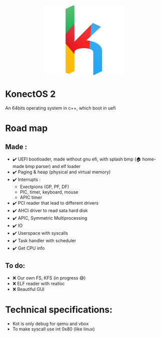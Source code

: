 <p align="center">
	<img src="Images/Logo/icon.png" /> 
</p>

# KonectOS 2
An 64bits operating system in c++, which boot in uefi

# Road map

## Made :

* :heavy_check_mark: UEFI bootloader, made without gnu efi, with splash bmp (:house: home-made bmp parser) and elf loader
* :heavy_check_mark: Paging & heap (physical and virtual memory)
* :heavy_check_mark: Interrupts :
    * Exectpions (GP, PF, DF)
    * PIC, timer, keyboard, mouse
    * APIC timer
* :heavy_check_mark: PCI reader that lead to different drivers
* :heavy_check_mark: AHCI driver to read sata hard disk
* :heavy_check_mark: APIC, Symmetric Multiprocessing
* :heavy_check_mark: IO
* :heavy_check_mark: Userspace with syscalls
* :heavy_check_mark: Task handler with scheduler
* :heavy_check_mark: Get CPU info

## To do:

* :x: Our own FS, KFS (in progress :sweat_smile:)
* :x: ELF reader with realloc
* :x: Beautiful GUI


# Technical specifications:

* Kot is only debug for qemu and vbox
* To make syscall use int 0x80 (like linux)

